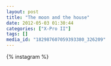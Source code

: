```yaml
---
layout: post
title: "The moon and the house"
date: 2012-05-03 01:30:44
categories: ["X-Pro II"]
tags: []
media_id: "182987607059393380_326209"
---
```


{% instagram %}
